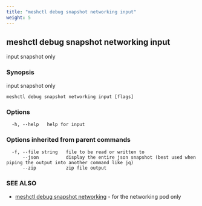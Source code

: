 ```yaml
---
title: "meshctl debug snapshot networking input"
weight: 5
---
```

## meshctl debug snapshot networking input

input snapshot only

### Synopsis

input snapshot only

```
meshctl debug snapshot networking input [flags]
```

### Options

```
  -h, --help   help for input
```

### Options inherited from parent commands

```
  -f, --file string   file to be read or written to
      --json          display the entire json snapshot (best used when piping the output into another command like jq)
      --zip           zip file output
```

### SEE ALSO

* [meshctl debug snapshot networking](../meshctl_debug_snapshot_networking)	 - for the networking pod only

